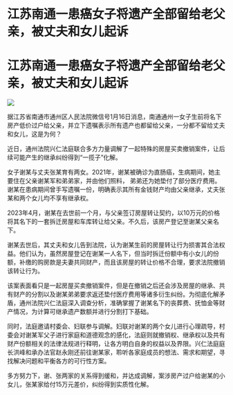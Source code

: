 # 江苏南通一患癌女子将遗产全部留给老父亲，被丈夫和女儿起诉

# 江苏南通一患癌女子将遗产全部留给老父亲，被丈夫和女儿起诉

![](https://inews.gtimg.com/om_bt/Oh4ZW8FAg2OM6lGhBGeR4WwDvR4WUPd3lkCvZZKL2I9eMAA/1000)

据江苏省南通市通州区人民法院微信号1月16日消息，南通通州一女子生前将名下房产低价过户给父亲，并立下遗嘱表示所有遗产也都留给父亲，一分都不留给丈夫和女儿，这是为何？

近日，通州法院兴仁法庭联合多方力量调解了一起特殊的房屋买卖撤销案件，让后续可能产生的继承纠纷得到“一揽子”化解。

女子谢某与丈夫张某育有两女。2021年，谢某被确诊为直肠癌，生病期间，她主要住在父亲谢某军和弟弟家，并由他们照料，
弟弟还为她垫付了部分医疗费用。谢某在患病期间曾手写遗嘱一份，明确表示其所有金钱财产均由父亲继承，丈夫张某和两个女儿均不享有继承权。

2023年4月，谢某在去世前一个月，与父亲签订房屋转让契约，以10万元的价格将其名下的一套拆迁房屋和车库转让给父亲。不久后，该房产登记至谢某父亲名下。

谢某去世后，其丈夫和女儿告到法院，认为谢某生前的房屋转让行为损害其合法权益。他们认为，虽然房屋登记在谢某一人名下，但当时拆迁份额中有小女儿的份额，补缴的购房款是夫妻共同财产，而且该房屋的转让价格不合理，要求法院撤销该转让行为。

该案表面看只是一起房屋买卖撤销案件，但是在撤销之后还会涉及房屋的继承、共有财产的分割以及谢某弟弟要求返还垫付医疗费用等诸多衍生纠纷。为彻底化解矛盾，通州法院兴仁法庭深入调查分析，准确掌握了谢某名下的丧葬费、抚恤金等财产情况，为计算可继承遗产数额并进行分割打下基础。

同时，法庭邀请村委会、妇联参与调解。妇联对谢某的两个女儿进行心理疏导，村委会对谢某军父子进行家庭和道德观念的感化，法庭则就撤销权、继承权以及共有财产份额相关的法律法规进行释明，让各方明白自身的权益以及界限。兴仁法庭庭长洪峰和承办法官赵永刚还前往谢某家，聆听各家庭成员的想法、需求和期望，寻找解决问题和平衡各方的可行性方案。

多方努力下，谢、张两家的关系得到缓和，并达成调解，案涉房产过户给谢某的小女儿，张某家给付15万元差价，纠纷得到实质性化解。

